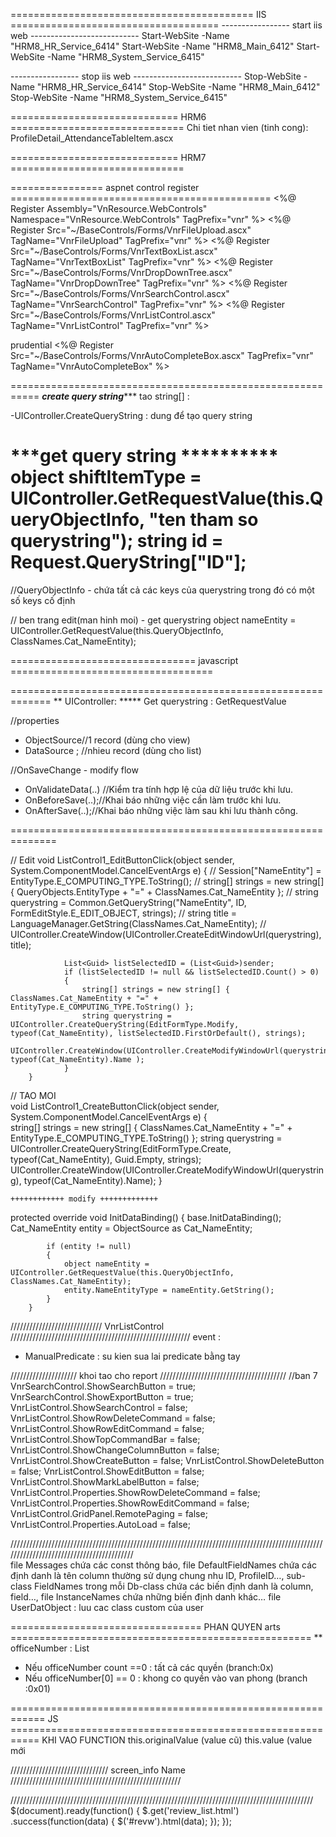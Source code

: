 ========================================== IIS ====================================
----------------- start iis web ---------------------------
Start-WebSite -Name "HRM8_HR_Service_6414"
Start-WebSite -Name "HRM8_Main_6412"
Start-WebSite -Name "HRM8_System_Service_6415"


----------------- stop iis web ---------------------------
Stop-WebSite -Name "HRM8_HR_Service_6414"
Stop-WebSite -Name "HRM8_Main_6412"
Stop-WebSite -Name "HRM8_System_Service_6415"


============================= HRM6 ==============================
Chi tiet nhan vien (tinh cong): ProfileDetail_AttendanceTableItem.ascx

============================= HRM7 ==============================

================ aspnet control register =============================================
<%@ Register Assembly="VnResource.WebControls" Namespace="VnResource.WebControls"       TagPrefix="vnr" %>
<%@ Register Src="~/BaseControls/Forms/VnrFileUpload.ascx" TagName="VnrFileUpload"              TagPrefix="vnr"  %>
<%@ Register Src="~/BaseControls/Forms/VnrTextBoxList.ascx" TagName="VnrTextBoxList"            TagPrefix="vnr"  %>
<%@ Register Src="~/BaseControls/Forms/VnrDropDownTree.ascx" TagName="VnrDropDownTree"   TagPrefix="vnr" %>
<%@ Register Src="~/BaseControls/Forms/VnrSearchControl.ascx" TagName="VnrSearchControl" TagPrefix="vnr"  %>
<%@ Register Src="~/BaseControls/Forms/VnrListControl.ascx" TagName="VnrListControl"                TagPrefix="vnr"  %>
   
   
prudential
<%@ Register Src="~/BaseControls/Forms/VnrAutoCompleteBox.ascx" TagPrefix="vnr" TagName="VnrAutoCompleteBox" %>

===========================================================
***create query string******
tao string[] : 

-UIController.CreateQueryString : dung để tạo query string

***get query string **********
 object shiftItemType = UIController.GetRequestValue(this.QueryObjectInfo, "ten tham so querystring");
 string id = Request.QueryString["ID"];
=======================

//QueryObjectInfo - chứa tất cả các keys của querystring trong đó có một số keys cố định 

// ben trang edit(man hinh moi) - get querystring
 object nameEntity = UIController.GetRequestValue(this.QueryObjectInfo, ClassNames.Cat_NameEntity);
 
 
 
 
 
 
================================ javascript ===================================

 
 
 =============================================================
 ** UIController: *****
Get querystring : GetRequestValue

//properties
- ObjectSource//1 record (dùng cho view)
- DataSource ; //nhieu record (dùng cho list)

//OnSaveChange - modify flow 
-  OnValidateData(..) //Kiểm tra tính hợp lệ của dữ liệu trước khi lưu.
-  OnBeforeSave(..);//Khai báo những việc cần làm trước khi lưu. 
-  OnAfterSave(..);//Khai báo những việc làm sau khi lưu thành công.


 
 ==============================================================

// Edit 
  void ListControl1_EditButtonClick(object sender, System.ComponentModel.CancelEventArgs e)
        {
            //    Session["NameEntity"] = EntityType.E_COMPUTING_TYPE.ToString();
            //    string[] strings = new string[] { QueryObjects.EntityType + "=" + ClassNames.Cat_NameEntity };
            //    string querystring = Common.GetQueryString("NameEntity", ID, FormEditStyle.E_EDIT_OBJECT, strings);
            //    string title = LanguageManager.GetString(ClassNames.Cat_NameEntity);
            //    UIController.CreateWindow(UIController.CreateEditWindowUrl(querystring), title);

				List<Guid> listSelectedID = (List<Guid>)sender;
				if (listSelectedID != null && listSelectedID.Count() > 0)
				{
					string[] strings = new string[] { ClassNames.Cat_NameEntity + "=" + EntityType.E_COMPUTING_TYPE.ToString() };
					string querystring = UIController.CreateQueryString(EditFormType.Modify, typeof(Cat_NameEntity), listSelectedID.FirstOrDefault(), strings);
					UIController.CreateWindow(UIController.CreateModifyWindowUrl(querystring), typeof(Cat_NameEntity).Name );
				}
        }

// TAO MOI 		
        void ListControl1_CreateButtonClick(object sender, System.ComponentModel.CancelEventArgs e)
        {           
	            string[] strings = new string[] { ClassNames.Cat_NameEntity + "=" + EntityType.E_COMPUTING_TYPE.ToString() };
	            string querystring = UIController.CreateQueryString(EditFormType.Create, typeof(Cat_NameEntity), Guid.Empty, strings);
	            UIController.CreateWindow(UIController.CreateModifyWindowUrl(querystring),  typeof(Cat_NameEntity).Name);
        }
		
		
		
	++++++++++++ modify +++++++++++++
 protected override void InitDataBinding()
        {
            base.InitDataBinding();
            Cat_NameEntity entity = ObjectSource as Cat_NameEntity;
            
            if (entity != null)
            {
                object nameEntity = UIController.GetRequestValue(this.QueryObjectInfo, ClassNames.Cat_NameEntity);
                entity.NameEntityType = nameEntity.GetString();                
            }
        }	
		
		
///////////////////////////// VnrListControl /////////////////////////////////////////////////////////
event :
- ManualPredicate : su kien sua lai predicate bằng tay		
		

///////////////////// khoi tao cho report ////////////////////////////////////////
//ban 7 
   VnrSearchControl.ShowSearchButton = true;
   VnrSearchControl.ShowExportButton = true;
   VnrListControl.ShowSearchControl = false;
   VnrListControl.ShowRowDeleteCommand = false;
   VnrListControl.ShowRowEditCommand = false;
   VnrListControl.ShowTopCommandBar = false;
   VnrListControl.ShowChangeColumnButton = false;
   VnrListControl.ShowCreateButton = false;
   VnrListControl.ShowDeleteButton = false;
   VnrListControl.ShowEditButton = false;
   VnrListControl.ShowMarkLabelButton = false;
   VnrListControl.Properties.ShowRowDeleteCommand = false;
   VnrListControl.Properties.ShowRowEditCommand = false;
   VnrListControl.GridPanel.RemotePaging = false;
   VnrListControl.Properties.AutoLoad = false;



//////////////////////////////////////////////////////////////////////////////////////////////////////////////////////////////////////////	
		file Messages chứa các const thông báo,
		file DefaultFieldNames chứa các định danh là tên column thường sử dụng chung nhu ID, ProfileID…, 
		sub-class FieldNames trong mỗi Db-class chứa các biến định danh là column, field…,
		file InstanceNames chứa những biến định danh khác…
		file UserDatObject : luu cac class custom của user
		
		
		
		
		
================================= PHAN QUYEN arts ====================================================
** officeNumber : List<int>
- Nếu officeNumber count ==0 : tất cả các quyền (branch:0x)
- Nếu officeNumber[0] == 0 : khong co quyền vào van phong (branch :0x01)
		
============================================================ JS ===========================================================
KHI VAO FUNCTION
this.originalValue (value cũ)
this.value (value mới

/////////////////////////////// screen_info Name //////////////////////////////////////////////////////

		
////////////////////////////////////////////////////////////////////////////////////////////////	
 $(document).ready(function() {
    $.get('review_list.html')
             .success(function(data) {
                 $('#revw').html(data);
             });
    });


